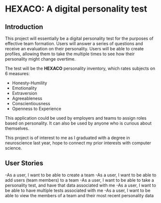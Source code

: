 # HEXACO: A digital personality test
## Introduction

This project will essentially be a digital personality test for the purposes of effective team formation.
Users will answer a series of questions and receive an evaluation on their personality. Users will be able to create 
profiles, allowing them to take the multiple times to see how their personality might change overtime. 

The test will be the **HEXACO** personality inventory, which rates subjects on 6 measures:
- Honesty-Humility
- Emotionality
- Extraversion
- Agreeableness
- Conscientiousness
- Openness to Experience

This application could be used by employers and teams to assign roles based on personality. It can also be 
used by anyone who is curious about themselves.

This project is of interest to me as I graduated with a degree in neuroscience last year, 
hope to connect my prior interests with computer science.

## User Stories
-As a user, I want to be able to create a team
-As a user, I want to be able to add users (team members) to a team
-As a user, I want to be able to take a personality test, and have that data associated with me
-As a user, I want to be able to have multiple tests associated with me
-As a user, I want to be able to view the members of a team and their most recent personality data
